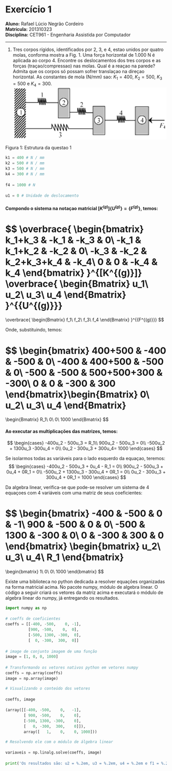 # Exercício 1

**Aluno:** Rafael Lúcio Negrão Cordeiro<br/>
**Matrícula:** 201310323<br/>
**Disciplina:** CET961 - Engenharia Assistida por Computador

---
1. Tres corpos rígidos, identificados por 2, 3, e 4, estao unidos por quatro molas, conforma mostra a Fig. 1. Uma força horizontal de 1.000 N é aplicada ao corpo 4. Encontre os deslocamentos dos tres corpos e as forças (traçao/compressao) nas molas. Qual é a reaçao na parede? Admita que os corpos só possam sofrer translaçao na direçao horizontal. As constantes de mola (N/mm) sao: $K_1 = 400$, $K_2 = 500$, $K_3 = 500$ e $K_4 = 300$.
![](exec1_statement.png)

<span class="caption">Figura 1: Estrutura da questao 1</span>
```python
k1 = 400 # N / mm
k2 = 500 # N / mm
k3 = 500 # N / mm
k4 = 300 # N / mm

f4 = 1000 # N

u1 = 0 # Unidade de deslocamento
```

#### Compondo o sistema na notaçao matricial $[K^{(g)}]\{U^{(g)}\} = \{F^{(g)}\}$, temos:

$$
\overbrace{
    \begin{bmatrix}
        k_1+k_3 & -k_1 & -k_3 & 0\\
        -k_1 & k_1+k_2 & -k_2 & 0\\
        -k_3 & -k_2 & k_2+k_3+k_4 & -k_4\\
        0 & 0 & -k_4 & k_4
    \end{bmatrix}
}^{[K^{(g)}]}
\overbrace{
    \begin{Bmatrix}
        u_1\\
        u_2\\
        u_3\\
        u_4
    \end{Bmatrix}
}^{\{U^{(g)}\}}
=
\overbrace{
    \begin{Bmatrix}
        f_1\\
        f_2\\
        f_3\\
        f_4
    \end{Bmatrix}
}^{\{F^{(g)}\}}
$$

Onde, substituindo, temos:

$$
\begin{bmatrix}
    400+500 & -400 & -500 & 0\\
    -400 & 400+500 & -500 & 0\\
    -500 & -500 & 500+500+300 & -300\\
    0 & 0 & -300 & 300
\end{bmatrix}\begin{Bmatrix}
    0\\
    u_2\\
    u_3\\
    u_4
\end{Bmatrix}
=
\begin{Bmatrix}
    R_1\\
    0\\
    0\\
    1000
\end{Bmatrix}
$$
#### Ao executar as multiplicações das matrizes, temos:
$$
\begin{cases}
    -400u_2 - 500u_3 = R_1\\
    900u_2 - 500u_3 = 0\\
    -500u_2 + 1300u_3 -300u_4 = 0\\
    0u_2 - 300u_3 + 300u_4= 1000
\end{cases}
$$

Se isolarmos todas as variáveis para o lado esquerdo da equaçao, teremos:
$$
\begin{cases}
    -400u_2 - 500u_3 + 0u_4 - R_1 = 0\\
    900u_2 - 500u_3 + 0u_4 + 0R_1 = 0\\
    -500u_2 + 1300u_3 - 300u_4 + 0R_1 = 0\\
    0u_2 - 300u_3 + 300u_4 + 0R_1 = 1000
\end{cases}
$$

Da algebra linear, verifica-se que pode-se resolver um sistema de 4 equaçoes com 4 variáveis com uma matriz de seus coeficientes:

$$
\begin{bmatrix}
    -400 & -500 & 0 & -1\\
    900 & -500 & 0 & 0\\
    -500 & 1300 & -300 & 0\\
    0 & -300 & 300 & 0
\end{bmatrix}
\begin{bmatrix}
    u_2\\
    u_3\\
    u_4\\
    R_1
\end{bmatrix}
=
\begin{bmatrix}
    1\\
    0\\
    0\\
    1000
\end{bmatrix}
$$

Existe uma biblioteca no python dedicada a resolver equações organizadas na forma matricial acima. No pacote numpy, módulo de algebra linear. O código a seguir criará os vetores da matriz acima e executará o módulo de algebra linear do numpy, já entregando os resultados.

```python
import numpy as np

# coeffs de coeficientes
coeffs = [[-400, -500,    0, -1],
          [900, -500,    0,  0],
          [-500, 1300, -300,  0],
          [  0, -300,  300,  0]]

# image de conjunto imagem de uma função
image = [1, 0, 0, 1000]

# Transformando os vetores nativos python em vetores numpy
coeffs = np.array(coeffs)
image = np.array(image)
```
```python
# Visualizando o conteúdo dos vetores

coeffs, image

(array([[-400, -500,    0,   -1],
        [ 900, -500,    0,    0],
        [-500, 1300, -300,    0],
        [   0, -300,  300,    0]]),
        array([   1,    0,    0, 1000]))
```
```python
# Resolvendo ele com o módulo de álgebra linear

variaveis = np.linalg.solve(coeffs, image)

print('Os resultados são: u2 = %.2em, u3 = %.2em, u4 = %.2em e f1 = %.2eN' % tuple(variaveis))
```
